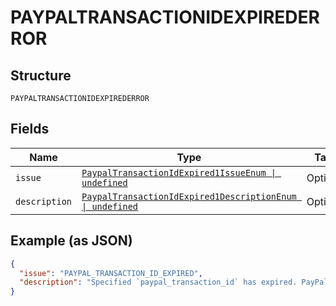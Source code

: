 
# PAYPALTRANSACTIONIDEXPIREDERROR

## Structure

`PAYPALTRANSACTIONIDEXPIREDERROR`

## Fields

| Name | Type | Tags | Description |
|  --- | --- | --- | --- |
| `issue` | [`PaypalTransactionIdExpired1IssueEnum \| undefined`](../../doc/models/paypal-transaction-id-expired-1-issue-enum.md) | Optional | - |
| `description` | [`PaypalTransactionIdExpired1DescriptionEnum \| undefined`](../../doc/models/paypal-transaction-id-expired-1-description-enum.md) | Optional | - |

## Example (as JSON)

```json
{
  "issue": "PAYPAL_TRANSACTION_ID_EXPIRED",
  "description": "Specified `paypal_transaction_id` has expired. PayPal transaction ID expires 4 years after the date of the initial transaction."
}
```

